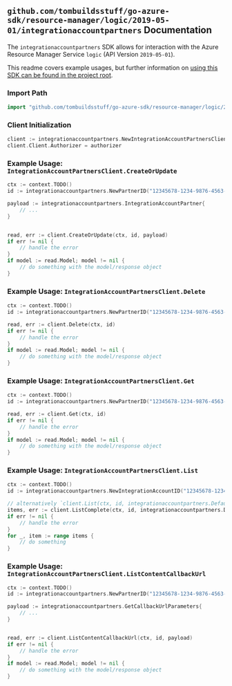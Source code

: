 
## `github.com/tombuildsstuff/go-azure-sdk/resource-manager/logic/2019-05-01/integrationaccountpartners` Documentation

The `integrationaccountpartners` SDK allows for interaction with the Azure Resource Manager Service `logic` (API Version `2019-05-01`).

This readme covers example usages, but further information on [using this SDK can be found in the project root](https://github.com/tombuildsstuff/go-azure-sdk/tree/main/docs).

### Import Path

```go
import "github.com/tombuildsstuff/go-azure-sdk/resource-manager/logic/2019-05-01/integrationaccountpartners"
```


### Client Initialization

```go
client := integrationaccountpartners.NewIntegrationAccountPartnersClientWithBaseURI("https://management.azure.com")
client.Client.Authorizer = authorizer
```


### Example Usage: `IntegrationAccountPartnersClient.CreateOrUpdate`

```go
ctx := context.TODO()
id := integrationaccountpartners.NewPartnerID("12345678-1234-9876-4563-123456789012", "example-resource-group", "integrationAccountValue", "partnerValue")

payload := integrationaccountpartners.IntegrationAccountPartner{
	// ...
}


read, err := client.CreateOrUpdate(ctx, id, payload)
if err != nil {
	// handle the error
}
if model := read.Model; model != nil {
	// do something with the model/response object
}
```


### Example Usage: `IntegrationAccountPartnersClient.Delete`

```go
ctx := context.TODO()
id := integrationaccountpartners.NewPartnerID("12345678-1234-9876-4563-123456789012", "example-resource-group", "integrationAccountValue", "partnerValue")

read, err := client.Delete(ctx, id)
if err != nil {
	// handle the error
}
if model := read.Model; model != nil {
	// do something with the model/response object
}
```


### Example Usage: `IntegrationAccountPartnersClient.Get`

```go
ctx := context.TODO()
id := integrationaccountpartners.NewPartnerID("12345678-1234-9876-4563-123456789012", "example-resource-group", "integrationAccountValue", "partnerValue")

read, err := client.Get(ctx, id)
if err != nil {
	// handle the error
}
if model := read.Model; model != nil {
	// do something with the model/response object
}
```


### Example Usage: `IntegrationAccountPartnersClient.List`

```go
ctx := context.TODO()
id := integrationaccountpartners.NewIntegrationAccountID("12345678-1234-9876-4563-123456789012", "example-resource-group", "integrationAccountValue")

// alternatively `client.List(ctx, id, integrationaccountpartners.DefaultListOperationOptions())` can be used to do batched pagination
items, err := client.ListComplete(ctx, id, integrationaccountpartners.DefaultListOperationOptions())
if err != nil {
	// handle the error
}
for _, item := range items {
	// do something
}
```


### Example Usage: `IntegrationAccountPartnersClient.ListContentCallbackUrl`

```go
ctx := context.TODO()
id := integrationaccountpartners.NewPartnerID("12345678-1234-9876-4563-123456789012", "example-resource-group", "integrationAccountValue", "partnerValue")

payload := integrationaccountpartners.GetCallbackUrlParameters{
	// ...
}


read, err := client.ListContentCallbackUrl(ctx, id, payload)
if err != nil {
	// handle the error
}
if model := read.Model; model != nil {
	// do something with the model/response object
}
```
